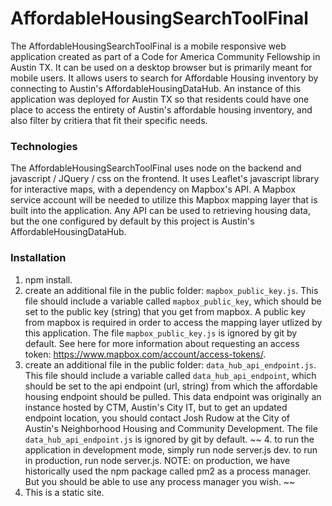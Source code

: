# AffordableHousingSearchToolFinal
The AffordableHousingSearchToolFinal is a mobile responsive web application created as part of a Code for America Community Fellowship in Austin TX. It can be used on a desktop browser but is primarily meant for mobile users. It allows users to search for Affordable Housing inventory by connecting to Austin's AffordableHousingDataHub. An instance of this application was deployed for Austin TX so that residents could have one place to access the entirety of Austin's affordable housing inventory, and also filter by critiera that fit their specific needs.

### Technologies
The AffordableHousingSearchToolFinal uses node on the backend and javascript / JQuery / css on the frontend. It uses Leaflet's javascript library for interactive maps, with a dependency on Mapbox's API. A Mapbox service account will be needed to utilize this Mapbox mapping layer that is built into the application. Any API can be used to retrieving housing data, but the one configured by default by this project is Austin's AffordableHousingDataHub.

### Installation
1. npm install.
2. create an additional file in the public folder: `mapbox_public_key.js`. This file should include a variable called `mapbox_public_key`, which should be set to the public key (string) that you get from mapbox. A public key from mapbox is required in order to access the mapping layer utlized by this application. The file `mapbox_public_key.js` is ignored by git by default. See here for more information about requesting an access token: https://www.mapbox.com/account/access-tokens/.
3. create an additional file in the public folder: `data_hub_api_endpoint.js`. This file should include a variable called `data_hub_api_endpoint`, which should be set to the api endpoint (url, string) from which the affordable housing endpoint should be pulled. This data endpoint was originally an instance hosted by CTM, Austin's City IT, but to get an updated endpoint location, you should contact Josh Rudow at the City of Austin's Neighborhood Housing and Community Development. The file `data_hub_api_endpoint.js` is ignored by git by default.
~~ 4. to run the application in development mode, simply run node server.js dev. to run in production, run node server.js. NOTE: on production, we have historically used the npm package called pm2 as a process manager. But you should be able to use any process manager you wish. ~~
4. This is a static site.